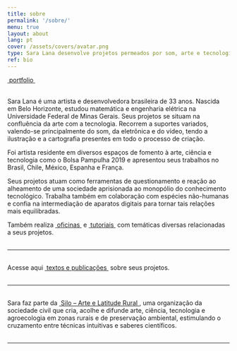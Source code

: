 ```yaml
---
title: sobre
permalink: '/sobre/'
menu: true
layout: about
lang: pt
cover: /assets/covers/avatar.png
type: Sara Lana desenvolve projetos permeados por som, arte e tecnologia.
ref: bio
---
```


<div class="selection">
<a href="../assets/docs/Sara_Lana_Portfolio_2022.pdf" target="_blank">&nbsp;portfolio&nbsp;</a>
</div>

<br>

Sara Lana é uma artista e desenvolvedora brasileira de 33 anos. Nascida em Belo Horizonte, estudou matemática e engenharia elétrica na Universidade Federal de Minas Gerais. Seus projetos se situam na confluência da arte com a tecnologia. Recorrem a suportes variados, valendo-se principalmente do som, da eletrônica e do vídeo, tendo a ilustração e a cartografia presentes em todo o processo de criação.

Foi artista residente em diversos espaços de fomento à arte, ciência e tecnologia como o Bolsa Pampulha 2019 e apresentou seus trabalhos no Brasil, Chile, México, Espanha e França. 

Seus projetos atuam como ferramentas de questionamento e reação ao alheamento de uma sociedade aprisionada ao monopólio do conhecimento tecnológico. Trabalha também em colaboração com espécies não-humanas e confia na intermediação de aparatos digitais para tornar tais relações mais equilibradas.


<div class="selection">
Também realiza <a href="../workshops" target="_blank">&nbsp;oficinas&nbsp;</a> e <a href="../tutoriais" target="_blank">&nbsp;tutoriais&nbsp;</a> com temáticas diversas relacionadas a seus projetos.
</div>

<br>

---

<br>
<div class="selection">
Acesse aqui <a href="../textos" target="_blank">&nbsp;textos e publicações&nbsp;</a> sobre seus projetos.
</div>

<br>

---

<br>
<div class="selection">
Sara faz parte da <a href="https://silo.org.br/" target="_blank">&nbsp;Silo – Arte e Latitude Rural&nbsp;</a>, uma organização da sociedade civil que cria, acolhe e difunde arte, ciência, tecnologia e agroecologia em zonas rurais e de preservação ambiental, estimulando o cruzamento entre técnicas intuitivas e saberes científicos.
</div>

<br>

---
